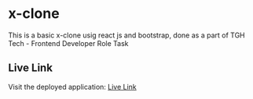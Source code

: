 # x-clone

This is a basic x-clone usig react js and bootstrap, done as a part of TGH Tech - Frontend Developer Role Task   

## Live Link

Visit the deployed application: [Live Link](https://tgh-x-clone.netlify.app/)
